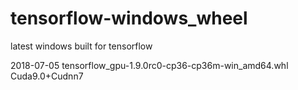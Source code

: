 # tensorflow-windows_wheel
latest windows built for tensorflow 

2018-07-05 tensorflow_gpu-1.9.0rc0-cp36-cp36m-win_amd64.whl Cuda9.0+Cudnn7
